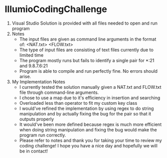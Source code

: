 # IllumioCodingChallenge

1. Visual Studio Solution is provided with all files needed to open and run program
2. Notes
    * The input files are given as command line arguments in the format of: <NAT.txt> <FLOW.txt>
    * The type of input files are consisting of text files currently due to limited time
    * The program mostly runs but fails to identify a single pair for *:21 and 9.8.7.6:21
    * Program is able to compile and run perfectly fine. No errors should arise.
3. My Implementation Notes
    * I currently tested the solution manually given a NAT.txt and FLOW.txt file through command-line arguments.
    * I chose to use a map due to it's efficiency in insertion and searching
    * Overloaded less than operator to fit my custom key class
    * I would've refined the implementation by using regex to do string manipulation and by actually fixing the bug for the pair so that it outputs properly
    * It would've been more defined because regex is much more efficient when doing string manipulation and fixing the bug would make the program run correctly. 
    * Please refer to notes and thank you for taking your time to review my coding challenge! I hope you have a nice day and hopefully we will be in contact!
